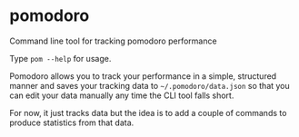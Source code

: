 # pomodoro

Command line tool for tracking pomodoro performance

Type `pom --help` for usage.

Pomodoro allows you to track your performance in a simple, structured manner and saves your tracking data to `~/.pomodoro/data.json` so that you can edit your data manually any time the CLI tool falls short.

For now, it just tracks data but the idea is to add a couple of commands to produce statistics from that data.  
